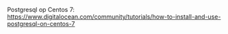 Postgresql op Centos 7:
https://www.digitalocean.com/community/tutorials/how-to-install-and-use-postgresql-on-centos-7
